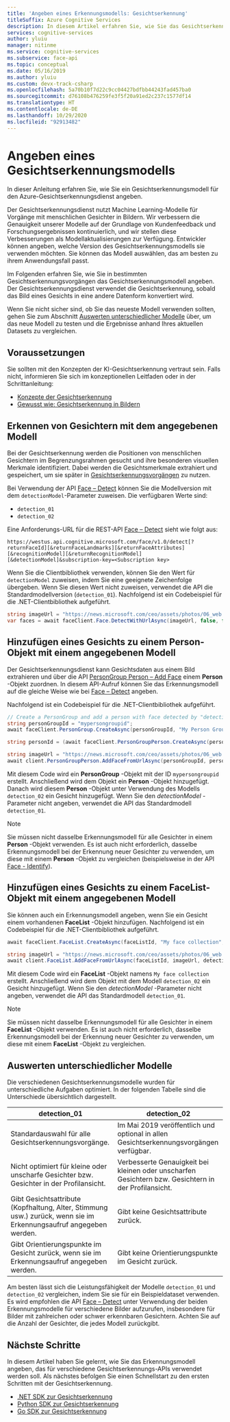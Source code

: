 ```yaml
---
title: 'Angeben eines Erkennungsmodells: Gesichtserkennung'
titleSuffix: Azure Cognitive Services
description: In diesem Artikel erfahren Sie, wie Sie das Gesichtserkennungsmodell auswählen, das Sie mit Ihrer Azure-Gesichtserkennungsanwendung verwenden möchten.
services: cognitive-services
author: yluiu
manager: nitinme
ms.service: cognitive-services
ms.subservice: face-api
ms.topic: conceptual
ms.date: 05/16/2019
ms.author: yluiu
ms.custom: devx-track-csharp
ms.openlocfilehash: 5a70b10f7d22c9cc04427bdfbb44243fad457ba0
ms.sourcegitcommit: d76108b476259fe3f5f20a91ed2c237c1577df14
ms.translationtype: HT
ms.contentlocale: de-DE
ms.lasthandoff: 10/29/2020
ms.locfileid: "92913482"
---
```

# <a name="specify-a-face-detection-model"></a>Angeben eines Gesichtserkennungsmodells

In dieser Anleitung erfahren Sie, wie Sie ein Gesichtserkennungsmodell für den Azure-Gesichtserkennungsdienst angeben.

Der Gesichtserkennungsdienst nutzt Machine Learning-Modelle für Vorgänge mit menschlichen Gesichter in Bildern. Wir verbessern die Genauigkeit unserer Modelle auf der Grundlage von Kundenfeedback und Forschungsergebnissen kontinuierlich, und wir stellen diese Verbesserungen als Modellaktualisierungen zur Verfügung. Entwickler können angeben, welche Version des Gesichtserkennungsmodells sie verwenden möchten. Sie können das Modell auswählen, das am besten zu ihrem Anwendungsfall passt.

Im Folgenden erfahren Sie, wie Sie in bestimmten Gesichtserkennungsvorgängen das Gesichtserkennungsmodell angeben. Der Gesichtserkennungsdienst verwendet die Gesichtserkennung, sobald das Bild eines Gesichts in eine andere Datenform konvertiert wird.

Wenn Sie nicht sicher sind, ob Sie das neueste Modell verwenden sollten, gehen Sie zum Abschnitt [Auswerten unterschiedlicher Modelle](#evaluate-different-models) über, um das neue Modell zu testen und die Ergebnisse anhand Ihres aktuellen Datasets zu vergleichen.

## <a name="prerequisites"></a>Voraussetzungen

Sie sollten mit den Konzepten der KI-Gesichtserkennung vertraut sein. Falls nicht, informieren Sie sich im konzeptionellen Leitfaden oder in der Schrittanleitung:

* [Konzepte der Gesichtserkennung](../concepts/face-detection.md)
* [Gewusst wie: Gesichtserkennung in Bildern](HowtoDetectFacesinImage.md)

## <a name="detect-faces-with-specified-model"></a>Erkennen von Gesichtern mit dem angegebenen Modell

Bei der Gesichtserkennung werden die Positionen von menschlichen Gesichtern im Begrenzungsrahmen gesucht und ihre besonderen visuellen Merkmale identifiziert. Dabei werden die Gesichtsmerkmale extrahiert und gespeichert, um sie später in [Gesichtserkennungsvorgängen](../concepts/face-recognition.md) zu nutzen.

Bei Verwendung der API [Face – Detect] können Sie die Modellversion mit dem `detectionModel`-Parameter zuweisen. Die verfügbaren Werte sind:

* `detection_01`
* `detection_02`

Eine Anforderungs-URL für die REST-API [Face – Detect] sieht wie folgt aus:

`https://westus.api.cognitive.microsoft.com/face/v1.0/detect[?returnFaceId][&returnFaceLandmarks][&returnFaceAttributes][&recognitionModel][&returnRecognitionModel][&detectionModel]&subscription-key=<Subscription key>`

Wenn Sie die Clientbibliothek verwenden, können Sie den Wert für `detectionModel` zuweisen, indem Sie eine geeignete Zeichenfolge übergeben. Wenn Sie diesen Wert nicht zuweisen, verwendet die API die Standardmodellversion (`detection_01`). Nachfolgend ist ein Codebeispiel für die .NET-Clientbibliothek aufgeführt.

```csharp
string imageUrl = "https://news.microsoft.com/ceo/assets/photos/06_web.jpg";
var faces = await faceClient.Face.DetectWithUrlAsync(imageUrl, false, false, recognitionModel: "recognition_03", detectionModel: "detection_02");
```

## <a name="add-face-to-person-with-specified-model"></a>Hinzufügen eines Gesichts zu einem Person-Objekt mit einem angegebenen Modell

Der Gesichtserkennungsdienst kann Gesichtsdaten aus einem Bild extrahieren und über die API [PersonGroup Person – Add Face](https://westus.dev.cognitive.microsoft.com/docs/services/563879b61984550e40cbbe8d/operations/563879b61984550f3039523b) einem **Person** -Objekt zuordnen. In diesem API-Aufruf können Sie das Erkennungsmodell auf die gleiche Weise wie bei [Face – Detect] angeben.

Nachfolgend ist ein Codebeispiel für die .NET-Clientbibliothek aufgeführt.

```csharp
// Create a PersonGroup and add a person with face detected by "detection_02" model
string personGroupId = "mypersongroupid";
await faceClient.PersonGroup.CreateAsync(personGroupId, "My Person Group Name", recognitionModel: "recognition_03");

string personId = (await faceClient.PersonGroupPerson.CreateAsync(personGroupId, "My Person Name")).PersonId;

string imageUrl = "https://news.microsoft.com/ceo/assets/photos/06_web.jpg";
await client.PersonGroupPerson.AddFaceFromUrlAsync(personGroupId, personId, imageUrl, detectionModel: "detection_02");
```

Mit diesem Code wird ein **PersonGroup** -Objekt mit der ID `mypersongroupid` erstellt. Anschließend wird dem Objekt ein **Person** -Objekt hinzugefügt. Danach wird diesem **Person** -Objekt unter Verwendung des Modells `detection_02` ein Gesicht hinzugefügt. Wenn Sie den *detectionModel* -Parameter nicht angeben, verwendet die API das Standardmodell `detection_01`.

> [!NOTE]
> Sie müssen nicht dasselbe Erkennungsmodell für alle Gesichter in einem **Person** -Objekt verwenden. Es ist auch nicht erforderlich, dasselbe Erkennungsmodell bei der Erkennung neuer Gesichter zu verwenden, um diese mit einem **Person** -Objekt zu vergleichen (beispielsweise in der API [Face - Identify]).

## <a name="add-face-to-facelist-with-specified-model"></a>Hinzufügen eines Gesichts zu einem FaceList-Objekt mit einem angegebenen Modell

Sie können auch ein Erkennungsmodell angeben, wenn Sie ein Gesicht einem vorhandenen **FaceList** -Objekt hinzufügen. Nachfolgend ist ein Codebeispiel für die .NET-Clientbibliothek aufgeführt.

```csharp
await faceClient.FaceList.CreateAsync(faceListId, "My face collection", recognitionModel: "recognition_03");

string imageUrl = "https://news.microsoft.com/ceo/assets/photos/06_web.jpg";
await client.FaceList.AddFaceFromUrlAsync(faceListId, imageUrl, detectionModel: "detection_02");
```

Mit diesem Code wird ein **FaceList** -Objekt namens `My face collection` erstellt. Anschließend wird dem Objekt mit dem Modell `detection_02` ein Gesicht hinzugefügt. Wenn Sie den *detectionModel* -Parameter nicht angeben, verwendet die API das Standardmodell `detection_01`.

> [!NOTE]
> Sie müssen nicht dasselbe Erkennungsmodell für alle Gesichter in einem **FaceList** -Objekt verwenden. Es ist auch nicht erforderlich, dasselbe Erkennungsmodell bei der Erkennung neuer Gesichter zu verwenden, um diese mit einem **FaceList** -Objekt zu vergleichen.

## <a name="evaluate-different-models"></a>Auswerten unterschiedlicher Modelle

Die verschiedenen Gesichtserkennungsmodelle wurden für unterschiedliche Aufgaben optimiert. In der folgenden Tabelle sind die Unterschiede übersichtlich dargestellt.

|**detection_01**  |**detection_02**  |
|---------|---------|
|Standardauswahl für alle Gesichtserkennungsvorgänge. | Im Mai 2019 veröffentlich und optional in allen Gesichtserkennungsvorgängen verfügbar.
|Nicht optimiert für kleine oder unscharfe Gesichter bzw. Gesichter in der Profilansicht.  | Verbesserte Genauigkeit bei kleinen oder unscharfen Gesichtern bzw. Gesichtern in der Profilansicht. |
|Gibt Gesichtsattribute (Kopfhaltung, Alter, Stimmung usw.) zurück, wenn sie im Erkennungsaufruf angegeben werden. |  Gibt keine Gesichtsattribute zurück.     |
|Gibt Orientierungspunkte im Gesicht zurück, wenn sie im Erkennungsaufruf angegeben werden.   | Gibt keine Orientierungspunkte im Gesicht zurück.  |

Am besten lässt sich die Leistungsfähigkeit der Modelle `detection_01` und `detection_02` vergleichen, indem Sie sie für ein Beispieldataset verwenden. Es wird empfohlen die API [Face – Detect] unter Verwendung der beiden Erkennungsmodelle für verschiedene Bilder aufzurufen, insbesondere für Bilder mit zahlreichen oder schwer erkennbaren Gesichtern. Achten Sie auf die Anzahl der Gesichter, die jedes Modell zurückgibt.

## <a name="next-steps"></a>Nächste Schritte

In diesem Artikel haben Sie gelernt, wie Sie das Erkennungsmodell angeben, das für verschiedene Gesichtserkennungs-APIs verwendet werden soll. Als nächstes befolgen Sie einen Schnellstart zu den ersten Schritten mit der Gesichtserkennung.

* [.NET SDK zur Gesichtserkennung](../quickstarts/client-libraries.md?pivots=programming-language-csharp%253fpivots%253dprogramming-language-csharp)
* [Python SDK zur Gesichtserkennung](../quickstarts/client-libraries.md?pivots=programming-language-python%253fpivots%253dprogramming-language-python)
* [Go SDK zur Gesichtserkennung](../quickstarts/client-libraries.md?pivots=programming-language-go%253fpivots%253dprogramming-language-go)

[Face – Detect]: https://westus.dev.cognitive.microsoft.com/docs/services/563879b61984550e40cbbe8d
[Face - Find Similar]: https://westus.dev.cognitive.microsoft.com/docs/services/563879b61984550e40cbbe8d/operations/563879b61984550f30395237
[Face - Identify]: https://westus.dev.cognitive.microsoft.com/docs/services/563879b61984550e40cbbe8d/operations/563879b61984550f30395239
[Face - Verify]: https://westus.dev.cognitive.microsoft.com/docs/services/563879b61984550e40cbbe8d/operations/563879b61984550f3039523a
[PersonGroup - Create]: https://westus.dev.cognitive.microsoft.com/docs/services/563879b61984550e40cbbe8d/operations/563879b61984550f30395244
[PersonGroup - Get]: https://westus.dev.cognitive.microsoft.com/docs/services/563879b61984550e40cbbe8d/operations/563879b61984550f30395246
[PersonGroup Person - Add Face]: https://westus.dev.cognitive.microsoft.com/docs/services/563879b61984550e40cbbe8d/operations/563879b61984550f3039523b
[PersonGroup - Train]: https://westus.dev.cognitive.microsoft.com/docs/services/563879b61984550e40cbbe8d/operations/563879b61984550f30395249
[LargePersonGroup - Create]: https://westus.dev.cognitive.microsoft.com/docs/services/563879b61984550e40cbbe8d/operations/599acdee6ac60f11b48b5a9d
[FaceList - Create]: https://westus.dev.cognitive.microsoft.com/docs/services/563879b61984550e40cbbe8d/operations/563879b61984550f3039524b
[FaceList - Get]: https://westus.dev.cognitive.microsoft.com/docs/services/563879b61984550e40cbbe8d/operations/563879b61984550f3039524c
[FaceList - Add Face]: https://westus.dev.cognitive.microsoft.com/docs/services/563879b61984550e40cbbe8d/operations/563879b61984550f30395250
[LargeFaceList - Create]: https://westus.dev.cognitive.microsoft.com/docs/services/563879b61984550e40cbbe8d/operations/5a157b68d2de3616c086f2cc